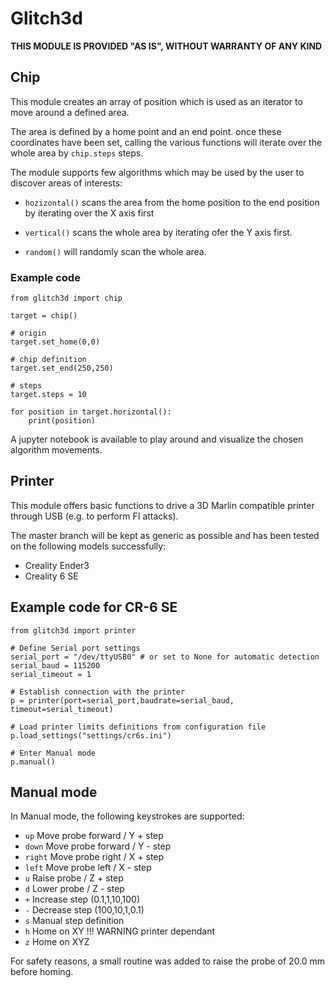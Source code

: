 # Glitch3d #
**THIS MODULE IS PROVIDED "AS IS", WITHOUT WARRANTY OF ANY KIND**

## Chip ##
This module creates an array of position which is used as an iterator to move around a defined area.

The area is defined by a home point and an end point. once these coordinates have been set, calling the various functions will iterate over the whole area by `chip.steps` steps.

The module supports few algorithms which may be used by the user to discover areas of interests:

* `hozizontal()` scans the area from the home position to the end position by iterating over the X axis first

* `vertical()` scans the whole area by iterating ofer the Y axis first.

* `random()` will randomly scan the whole area.


### Example code ##
```
from glitch3d import chip

target = chip()

# origin
target.set_home(0,0)

# chip definition
target.set_end(250,250)

# steps
target.steps = 10

for position in target.horizontal():
    print(position)

```

A jupyter notebook is available to play around and visualize the chosen algorithm movements.


## Printer ##
This module offers basic functions to drive a 3D Marlin compatible printer through USB (e.g. to perform FI attacks).

The master branch will be kept as generic as possible and has been tested on the following models successfully:
- Creality Ender3
- Creality 6 SE

## Example code for CR-6 SE ##
```
from glitch3d import printer

# Define Serial port settings
serial_port = "/dev/ttyUSB0" # or set to None for automatic detection
serial_baud = 115200
serial_timeout = 1

# Establish connection with the printer
p = printer(port=serial_port,baudrate=serial_baud, timeout=serial_timeout)

# Load printer limits definitions from configuration file
p.load_settings("settings/cr6s.ini")

# Enter Manual mode
p.manual()

```

## Manual mode ##
In Manual mode, the following keystrokes are supported:

* `up` Move probe forward / Y + step
* `down` Move probe forward / Y - step
* `right` Move probe right / X + step
* `left` Move probe left / X - step 
* `u` Raise probe / Z + step
* `d` Lower probe / Z - step
* `+` Increase step (0.1,1,10,100)
* `-` Decrease step (100,10,1,0.1)
* `s` Manual step definition
* `h` Home on XY !!! WARNING printer dependant
* `z` Home on XYZ 

For safety reasons, a small routine was added to raise the probe of 20.0 mm before homing.
